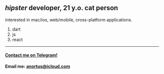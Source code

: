 ## *hipster* developer, 21 y.o. cat person

interested in mac/ios, web/mobile, cross-platform applications.

1. dart
2. js
3. react

---

#### [Contact me on Telegram!](https://t.me/devqcf)
#### Email me: [anortus@icloud.com](mailto:anortus@icloud.com)
